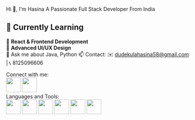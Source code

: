 Hi 👋, I'm Hasina
A Passionate Full Stack Developer From India

## 🌱 Currently Learning  

📖 **React & Frontend Development**   
📖 **Advanced UI/UX Design**   
💬 Ask me about Java, Python
📫 Contact: ✉️ dudekulahasina58@gmail.com | 📞 8125096606

Connect with me:
<br>
<a href="https://www.linkedin.com/in/hasina-dudekula-5589b6281/" style="text-decoration: none;">
  <img src="https://upload.wikimedia.org/wikipedia/commons/8/81/LinkedIn_icon.svg" width="40" height="40" />
</a>         <a href="https://www.instagram.com/hasina__0718/" style="text-decoration: none;">
  <img src="https://upload.wikimedia.org/wikipedia/commons/a/a5/Instagram_icon.png" width="40" height="40"/>
</a>
<br>
Languages and Tools:
<br>
<img src="https://upload.wikimedia.org/wikipedia/commons/a/a7/React-icon.svg" width="40" height="40"/>
<img src="https://upload.wikimedia.org/wikipedia/en/3/30/Java_programming_language_logo.svg" width="40" height="40"/>
<img src="https://upload.wikimedia.org/wikipedia/commons/c/c3/Python-logo-notext.svg" width="40" height="40"/>
<img src="https://upload.wikimedia.org/wikipedia/commons/6/6a/JavaScript-logo.png" width="40" height="40"/>
<img src="https://upload.wikimedia.org/wikipedia/commons/6/61/HTML5_logo_and_wordmark.svg" width="40" height="40"/>
<img src="https://upload.wikimedia.org/wikipedia/commons/d/d5/CSS3_logo_and_wordmark.svg" width="40" height="40"/>
 




